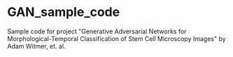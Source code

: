 # GAN_sample_code
Sample code for project "Generative Adversarial Networks for Morphological-Temporal Classification of Stem Cell Microscopy Images" by Adam Witmer, et. al.

